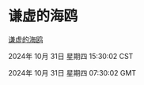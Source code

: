 # 谦虚的海鸥
[谦虚的海鸥](http://219.139.197.74:56308/qxdho/course/base/hotlink/index.php)

2024年 10月 31日 星期四 15:30:02 CST

2024年 10月 31日 星期四 07:30:02 GMT
